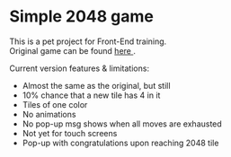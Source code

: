 <h1> Simple 2048 game </h1>
<div>
<p> This is a pet project for Front-End training. <br>
Original game can be found <a href="https://play2048.co/"> here </a>.</p>
<p> Current version features & limitations: </p>
<ul>
    <li>Almost the same as the original, but still</li>
    <li>10% chance that a new tile has 4 in it</li>
    <li>Tiles of one color</li>
    <li>No animations</li>
    <li>No pop-up msg shows when all moves are exhausted</li>
    <li>Not yet for touch screens</li>
    <li>Pop-up with congratulations upon reaching 2048 tile</li>
</ul>
</div>
